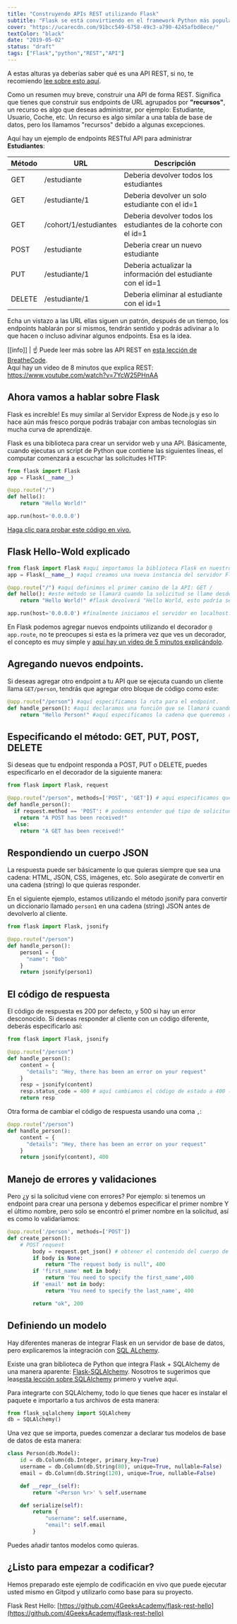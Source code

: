 ```yaml
---
title: "Construyendo APIs REST utilizando Flask"
subtitle: "Flask se está convirtiendo en el framework Python más popular (si es que aún no lo es), aprende cómo construir API REST de la forma REST"
cover: "https://ucarecdn.com/91bcc549-6758-49c3-a790-4245afbd8ece/"
textColor: "black"
date: "2019-05-02"
status: "draft"
tags: ["Flask","python","REST","API"]
---
```


A estas alturas ya deberías saber qué es una API REST, si no, te recomiendo [lee sobre esto aquí](http://content.breatheco.de/lesson/understanding-rest-apis).

Como un resumen muy breve, construir una API de forma REST. Significa que tienes que construir sus endpoints de URL agrupados por **"recursos"**, un recurso es algo que deseas administrar, por ejemplo: Estudiante, Usuario, Coche, etc. Un recurso es algo similar a una tabla de base de datos, pero los llamamos "recursos" debido a algunas excepciones.

Aquí hay un ejemplo de endpoints RESTful API para administrar **Estudiantes**:

| Método | URL | Descripción |
| ------ | --- | ----------- |
| GET    | /estudiante | Deberia devolver todos los estudiantes |
| GET    | /estudiante/1 | Deberia devolver un solo estudiante con el id=1 |
| GET    | /cohort/1/estudiantes | Deberia devolver todos los estudiantes de la cohorte con el id=1 |
| POST   | /estudiante | Deberia crear un nuevo estudiante |
| PUT    | /estudiante/1 | Deberia actualizar la información del estudiante con el id=1 |
| DELETE | /estudiante/1 | Deberia eliminar al estudiante con el id=1 |

Echa un vistazo a las URL ellas siguen un patrón, después de un tiempo, los endpoints hablarán por sí mismos, tendrán sentido y podrás adivinar a lo que hacen o incluso adivinar algunos endpoints. Esa es la idea.

[[info]]
| :point_up: Puede leer más sobre las API REST en [esta lección de BreatheCode](http://content.breatheco.de/lesson/understanding-rest-apis).<br /> Aquí hay un video de 8 minutos que explica REST: https://www.youtube.com/watch?v=7YcW25PHnAA

## Ahora vamos a hablar sobre Flask

Flask es increíble! Es muy similar al Servidor Express de Node.js y eso lo hace aún más fresco porque podrás trabajar con ambas tecnologías sin mucha curva de aprendizaje.

Flask es una biblioteca para crear un servidor web y una API. Básicamente, cuando ejecutas un script de Python que contiene las siguientes líneas, el computar comenzará a escuchar las solicitudes HTTP:

```py
from flask import Flask
app = Flask(__name__)

@app.route("/")
def hello():
    return "Hello World!"

app.run(host='0.0.0.0')
```
[Haga clic para probar este código en vivo.](https://repl.it/@4GeeksAcademy/Flask-Hello-World)


## Flask Hello-Wold explicado

```py
from flask import Flask #aquí importamos la biblioteca Flask en nuestro archivo.
app = Flask(__name__) #aquí creamos una nueva instancia del servidor Flask.

@app.route("/") #aquí definimos el primer camino de la API: GET /
def hello(): #este método se llamará cuando la solicitud se llame desde cualquier cliente
    return "Hello World!" #flask devolverá "Hello World, esto podría ser una cadena HTML o una cadena JSON.

app.run(host='0.0.0.0') #finalmente iniciamos el servidor en localhost.
```

En Flask podemos agregar nuevos endpoints utilizando el decorador `@ app.route`, no te preocupes si esta es la primera vez que ves un decorador, el concepto es muy simple y [aquí hay un video de 5 minutos explicándolo](https://www.youtube.com/watch?v=7ipNLN9y-nc).

## Agregando nuevos endpoints.

Si deseas agregar otro endpoint a tu API que se ejecuta cuando un cliente llama `GET/person`, tendrás que agregar otro bloque de código como este:

```py
@app.route("/person") #aquí especificamos la ruta para el endpoint.
def handle_person(): #aquí declaramos una función que se llamará cuando se realice una solicitud a esa url
    return "Hello Person!" #aquí especificamos la cadena que queremos responder al cliente.
```

## Especificando el método: GET, PUT, POST, DELETE

Si deseas que tu endpoint responda a POST, PUT o DELETE, puedes especificarlo en el decorador de la siguiente manera:

```py
from flask import Flask, request

@app.route("/person", methods=['POST', 'GET']) # aquí especificamos que estos endpoints aceptan solicitudes POST y GET.
def handle_person():
  if request.method == 'POST': # podemos entender qué tipo de solicitud estamos manejando usando un condicional
    return "A POST has been received!"
  else:
    return "A GET has been received!"
```

## Respondiendo un cuerpo JSON

La respuesta puede ser básicamente lo que quieras siempre que sea una cadena: HTML, JSON, CSS, imágenes, etc. Solo asegúrate de convertir en una cadena (string) lo que quieras responder.

En el siguiente ejemplo, estamos utilizando el método jsonify para convertir un diccionario llamado `person1` en una cadena (string) JSON antes de devolverlo al cliente.

```py
from flask import Flask, jsonify

@app.route("/person")
def handle_person():
    person1 = {
      "name": "Bob"
    }
    return jsonify(person1)
```

## El código de respuesta

El código de respuesta es 200 por defecto, y 500 si hay un error desconocido. Si deseas responder al cliente con un código diferente, deberás especificarlo así:

```py
from flask import Flask, jsonify

@app.route("/person")
def handle_person():
    content = {
      "details": "Hey, there has been an error on your request"
    }
    resp = jsonify(content)
    resp.status_code = 400 # aquí cambiamos el código de estado a 400 (código típico para errores de solicitud)
    return resp
```

Otra forma de cambiar el código de respuesta usando una coma `,`:

```py
@app.route("/person")
def handle_person():
    content = {
      "details": "Hey, there has been an error on your request"
    }
    return jsonify(content), 400
```

## Manejo de errores y validaciones

Pero ¿y si la solicitud viene con errores? Por ejemplo: si tenemos un endpoint para crear una persona y debemos especificar el primer nombre Y el último nombre, pero solo se encontró el primer nombre en la solicitud, así es como lo validaríamos:

```py
@app.route('/person', methods=['POST'])
def create_person():
    # POST request
        body = request.get_json() # obtener el contenido del cuerpo de la solicitud
        if body is None:
            return "The request body is null", 400
        if 'first_name' not in body:
            return 'You need to specify the first_name',400
        if 'email' not in body:
            return 'You need to specify the last_name', 400

        return "ok", 200
```

## Definiendo un modelo

Hay diferentes maneras de integrar Flask en un servidor de base de datos, pero explicaremos la integración con [SQL ALchemy](http://content.breatheco.de/lesson/everything-you-need-to-start-using-sqlalchemy).

Existe una gran biblioteca de Python que integra Flask + SQLAlchemy de una manera aparente: [Flask-SQLAlchemy](https://github.com/pallets/flask-sqlalchemy). Nosotros te sugerimos que leas[esta lección sobre SQLAlchemy](https://content.breatheco.de/lesson/everything-you-need-to-start-using-sqlalchemy) primero y vuelve aquí.

Para integrarte con SQLAlchemy, todo lo que tienes que hacer es instalar el paquete e importarlo a tus archivos de esta manera:
```py
from flask_sqlalchemy import SQLAlchemy
db = SQLAlchemy()
```

Una vez que se importa, puedes comenzar a declarar tus modelos de base de datos de esta manera:

```py
class Person(db.Model):
    id = db.Column(db.Integer, primary_key=True)
    username = db.Column(db.String(80), unique=True, nullable=False)
    email = db.Column(db.String(120), unique=True, nullable=False)

    def __repr__(self):
        return '<Person %r>' % self.username

    def serialize(self):
        return {
            "username": self.username,
            "email": self.email
        }
  ```

 Puedes añadir tantos modelos como quieras.

## ¿Listo para empezar a codificar?

Hemos preparado este ejemplo de codificación en vivo que puede ejecutar usted mismo en Gitpod y utilizarlo como base para su proyecto.

Flask Rest Hello: [https://github.com/4GeeksAcademy/flask-rest-hello](https://github.com/4GeeksAcademy/flask-rest-hello)
